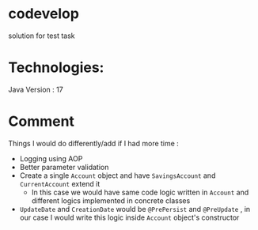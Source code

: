 # codevelop
solution for test task

# Technologies: 
Java Version : 17

# Comment
Things I would do differently/add if I had more time : 

* Logging using AOP
* Better parameter validation
* Create a single `Account` object and have `SavingsAccount` and `CurrentAccount` extend it
  * In this case we would have same code logic written in `Account` and different logics implemented in concrete classes 
* `UpdateDate` and `CreationDate` would be `@PrePersist` and `@PreUpdate` , in our case I would write this logic inside `Account` object's constructor
